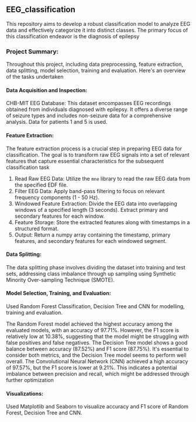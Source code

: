 ## EEG_classification

This repository aims to develop a robust classification model to analyze EEG data and effectively categorize it into distinct classes. The primary focus of this classification endeavor is the diagnosis of epilepsy

### Project Summary:

Throughout this project, including data preprocessing, feature extraction, data splitting, model selection, training and evaluation. Here's an overview of the tasks undertaken

#### Data Acquisition and Inspection:

CHB-MIT EEG Database: This dataset encompasses EEG recordings obtained from individuals diagnosed with epilepsy. It offers a diverse range of seizure types and includes non-seizure data for a comprehensive analysis. Data for patients 1 and 5 is used.


#### Feature Extraction:
The feature extraction process is a crucial step in preparing EEG data for classification. The goal is to transform raw EEG signals into a set of relevant features that capture essential characteristics for the subsequent classification task

1. Read Raw EEG Data: Utilize the `mne` library to read the raw EEG data from the specified EDF file.
2. Filter EEG Data: Apply band-pass filtering to focus on relevant frequency components (1 - 50 Hz).
3. Windowed Feature Extraction: Divide the EEG data into overlapping windows of a specified length (3 seconds). Extract primary and secondary features for each window.
4. Feature Storage: Store the extracted features along with timestamps in a structured format.
5. Output: Return a numpy array containing the timestamp, primary features, and secondary features for each windowed segment.

#### Data Splitting:

The data splitting phase involves dividing the dataset into training and test sets, addressing class imbalance through up sampling using Synthetic Minority Over-sampling Technique (SMOTE).

#### Model Selection, Training, and Evaluation:

Used Random Forest Classification, Decision Tree and CNN for modelling, training and evaluation.

The Random Forest model achieved the highest accuracy among the evaluated models, with an accuracy of 97.71%. However, the F1 score is relatively low at 10.38%, suggesting that the model might be struggling with false positives and false negatives.
The Decision Tree model shows a good balance between accuracy (87.52%) and F1 score (87.75%). It's essential to consider both metrics, and the Decision Tree model seems to perform well overall.
The Convolutional Neural Network (CNN) achieved a high accuracy of 97.57%, but the F1 score is lower at 9.21%. This indicates a potential imbalance between precision and recall, which might be addressed through further optimization

#### Visualizations:

Used Matplotlib and Seaborn to visualize accuracy and F1 score of Random Forest, Decision Tree and CNN.
